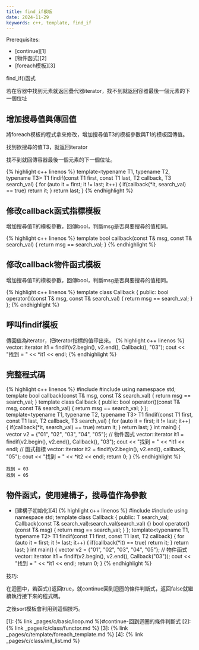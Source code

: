 ```yaml
---
title: find_if模板
date: 2024-11-29
keywords: c++, template, find_if
---
```

Prerequisites:

- [continue][1]
- [物件函式][2]
- [foreach模板][3]

find_if()函式

若在容器中找到元素就返回疊代器iterator，找不到就返回容器最後一個元素的下一個位址

## 增加搜尋值與傳回值

將foreach模板的程式拿來修改，增加搜尋值T3的模板參數與T1的模板回傳值。

找到欲搜尋的值T3，就返回iterator

找不到就回傳容器最後一個元素的下一個位址。

{% highlight c++ linenos %}
template<typename T1, typename T2, typename T3>
T1 findif(const T1 first, const T1 last, T2 callback, T3 search_val) {
  for (auto it = first; it != last; it++) {
  if(callback(*it, search_val) == true) return it;
  }
  return last;
}
{% endhighlight %}

## 修改callback函式指標模板

增加搜尋值T的模板參數，回傳bool，判斷msg是否與要搜尋的值相同。

{% highlight c++ linenos %}
template<typename T>
bool callback(const T& msg, const T& search_val) {
  return msg == search_val;
}
{% endhighlight %}

## 修改callback物件函式模板

增加搜尋值T的模板參數，回傳bool，判斷msg是否與要搜尋的值相同。

{% highlight c++ linenos %}
template<typename T>
class Callback {
 public:
  bool operator()(const T& msg, const T& search_val) {
  return msg == search_val;
  }
};
{% endhighlight %}

## 呼叫findif模板

傳回值為iterator，把iterator指標的值印出來。
{% highlight c++ linenos %}
  vector<string>::iterator it1 = findif(v2.begin(), v2.end(), Callback<string>(), "03");
  cout << "找到 = " << *it1 << endl;
{% endhighlight %}


## 完整程式碼

{% highlight c++ linenos %}
#include <iostream>
#include <vector>
using namespace std;
template<typename T>
bool callback(const T& msg, const T& search_val) {
  return msg == search_val;
}
template<typename T>
class Callback {
 public:
  bool operator()(const T& msg, const T& search_val) {
  return msg == search_val;
  }
};
template<typename T1, typename T2, typename T3>
T1 findif(const T1 first, const T1 last, T2 callback, T3 search_val) {
  for (auto it = first; it != last; it++) {
  if(callback(*it, search_val) == true) return it;
  }
  return last;
}
int main() {
  vector<string> v2 = {"01", "02", "03", "04", "05"};
  // 物件函式
  vector<string>::iterator it1 = findif(v2.begin(), v2.end(), Callback<string>(), "03");
  cout << "找到 = " << *it1 << endl;
  // 函式指標
  vector<string>::iterator it2 = findif(v2.begin(), v2.end(), callback<string>, "05");
  cout << "找到 = " << *it2 << endl;
  return 0;
}
{% endhighlight %}
```
找到 = 03
找到 = 05
```

## 物件函式，使用建構子，搜尋值作為參數

- [建構子初始化][4]
{% highlight c++ linenos %}
#include <iostream>
#include <vector>
using namespace std;
template<typename T>
class Callback {
 public:
  T search_val;
  Callback(const T& search_val):search_val(search_val) {}
  bool operator()(const T& msg) {
  return msg == search_val;
  }
};
template<typename T1, typename T2>
T1 findif(const T1 first, const T1 last, T2 callback) {
  for (auto it = first; it != last; it++) {
  if(callback(*it) == true) return it;
  }
  return last;
}
int main() {
  vector<string> v2 = {"01", "02", "03", "04", "05"};
  // 物件函式
  vector<string>::iterator it1 = findif(v2.begin(), v2.end(), Callback<string>("03"));
  cout << "找到 = " << *it1 << endl;
  return 0;
}
{% endhighlight %}


技巧:

在迴圈中，若函式()返回true，就continue回到迴圈的條件判斷式，返回false就繼續執行接下來的程式碼。

之後sort模板會利用到這個技巧。




[1]: {% link _pages/c/basic/loop.md %}#continue-回到迴圈的條件判斷式
[2]: {% link _pages/c/class/functor.md %}
[3]: {% link _pages/c/template/foreach_template.md %}
[4]: {% link _pages/c/class/init_list.md %}
